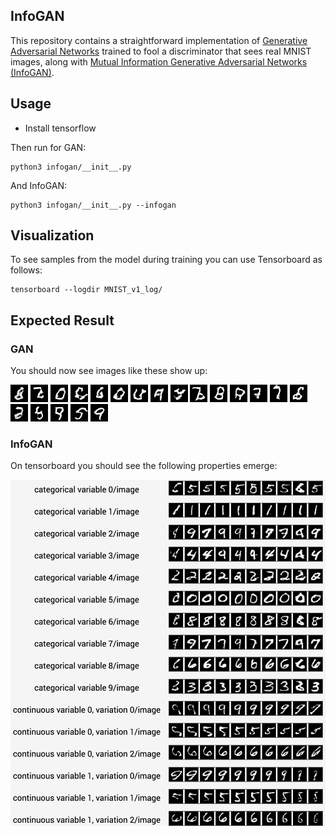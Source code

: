 InfoGAN
-------

This repository contains a straightforward implementation of [Generative Adversarial Networks](https://arxiv.org/abs/1406.2661) trained to fool a discriminator that sees real MNIST images, along with [Mutual Information Generative Adversarial Networks (InfoGAN)](https://arxiv.org/abs/1606.03657).

## Usage

* Install tensorflow

Then run for GAN:

```
python3 infogan/__init__.py
```

And InfoGAN:

```
python3 infogan/__init__.py --infogan
```

## Visualization

To see samples from the model during training you can use Tensorboard as follows:

```
tensorboard --logdir MNIST_v1_log/
```

## Expected Result

### GAN

You should now see images like these show up:

![fake number](sample_images/gan/individualImage.png)
![fake number](sample_images/gan/individualImage-1.png)
![fake number](sample_images/gan/individualImage-2.png)
![fake number](sample_images/gan/individualImage-3.png)
![fake number](sample_images/gan/individualImage-4.png)
![fake number](sample_images/gan/individualImage-5.png)
![fake number](sample_images/gan/individualImage-6.png)
![fake number](sample_images/gan/individualImage-7.png)
![fake number](sample_images/gan/individualImage-8.png)
![fake number](sample_images/gan/individualImage-9.png)
![fake number](sample_images/gan/individualImage-10.png)
![fake number](sample_images/gan/individualImage-11.png)
![fake number](sample_images/gan/individualImage-12.png)
![fake number](sample_images/gan/individualImage-13.png)
![fake number](sample_images/gan/individualImage-14.png)
![fake number](sample_images/gan/individualImage-15.png)
![fake number](sample_images/gan/individualImage-16.png)
![fake number](sample_images/gan/individualImage-17.png)
![fake number](sample_images/gan/individualImage-18.png)
![fake number](sample_images/gan/individualImage-19.png)

### InfoGAN

On tensorboard you should see the following properties emerge:

![variations](sample_images/infogan/variations.png)

